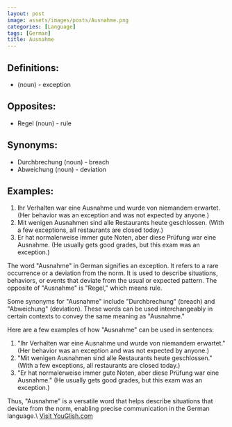 ```yaml
---
layout: post
image: assets/images/posts/Ausnahme.png
categories: [Language]
tags: [German]
title: Ausnahme
---
```


## Definitions:
- (noun) - exception

## Opposites:
- Regel (noun) - rule

## Synonyms:
- Durchbrechung (noun) - breach
- Abweichung (noun) - deviation

## Examples:
1. Ihr Verhalten war eine Ausnahme und wurde von niemandem erwartet. (Her behavior was an exception and was not expected by anyone.)
2. Mit wenigen Ausnahmen sind alle Restaurants heute geschlossen. (With a few exceptions, all restaurants are closed today.)
3. Er hat normalerweise immer gute Noten, aber diese Prüfung war eine Ausnahme. (He usually gets good grades, but this exam was an exception.)

The word "Ausnahme" in German signifies an exception. It refers to a rare occurrence or a deviation from the norm. It is used to describe situations, behaviors, or events that deviate from the usual or expected pattern. The opposite of "Ausnahme" is "Regel," which means rule.

Some synonyms for "Ausnahme" include "Durchbrechung" (breach) and "Abweichung" (deviation). These words can be used interchangeably in certain contexts to convey the same meaning as "Ausnahme."

Here are a few examples of how "Ausnahme" can be used in sentences:
1. "Ihr Verhalten war eine Ausnahme und wurde von niemandem erwartet." (Her behavior was an exception and was not expected by anyone.)
2. "Mit wenigen Ausnahmen sind alle Restaurants heute geschlossen." (With a few exceptions, all restaurants are closed today.)
3. "Er hat normalerweise immer gute Noten, aber diese Prüfung war eine Ausnahme." (He usually gets good grades, but this exam was an exception.)

Thus, "Ausnahme" is a versatile word that helps describe situations that deviate from the norm, enabling precise communication in the German language.\ <a id="yg-widget-0" class="youglish-widget" data-query="Ausnahme" data-lang="german" data-components="8412" data-auto-start="0" data-bkg-color="theme_light" data-title="How%20to%20pronounce%20Ausnahme%20in%20German"  rel="nofollow" href="https://youglish.com">Visit YouGlish.com</a><script async src="https://youglish.com/public/emb/widget.js" charset="utf-8"></script>